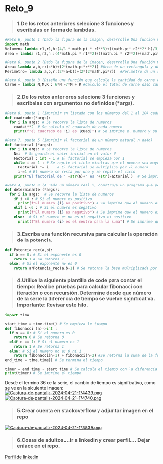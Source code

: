 # Reto_9
>### 1.De los retos anteriores selecione 3 funciones y escribalas en forma de lambdas.

```python
#Reto 6, punto 1 (Dado la figura de la imagen, desarrolle Una función matemática para calcular el volumen y el área superficial.)
import math
Volumen= lambda r1,r2,h:(4/3 * math.pi * r1**3)+((math.pi* r2**2* h)/3)  #Volumen de un cono y una esfera y despues se suman.
Area = lambda r1,r2,h :(4*math.pi * r1**2)+((math.pi * r2**2)+(math.pi*r2* ((r2**2 + h**2) **0.5))) #Area de un cono y una esfera y despues se suman.

#Reto 6, punto 2 (Dado la figura de la imagen, desarrolle Una función matemática para calcular el área y el perimetro.)
Area= lambda a,b,r:(a*b)+(2*(math.pi*r**2)) #Area de un rectangulo y dos circulo y despues se suman.
Perimetro= lambda a,b,r:(2*(a+b))+(2*(2*math.pi*r))  #Perimetro de un rectangulo y dos circulo y despues se suman.

#Reto 6, punto 3 (Diseñe una función que calcule la cantidad de carne de aves en kilos si se tienen N gallinas, M gallos y K pollitos cada uno pesando 6 kilos, 7 kilos y 1 kilo respectivamente.)
Carne = lambda N,M,K : 6*N +7*M + K #Calculo el total de carne dado cantidad de N gallinas, M gallos y K pollitos.

```
>### 2.De los retos anteriores selecione 3 funciones y escribalas con argumentos no definidos (*args).

```python
#Reto 8, punto 1 (Imprimir un listado con los números del 1 al 100 cada uno con su respectivo cuadrado.)
def cuadrados(*args):
  for i in args: # Se recorre la lista de numeros
    cuad=i**2  # Se calcula el cuadrado de cada numero
    print(f"el cuadrado de {i} es {cuad}") # Se imprime el numero y su cuadrado

#Reto 7, punto 5 (Imprimir el factorial de un número natural n dado)
def factorial (*args):
  for i in args: # Se recorre la lista de numeros
    N=i  # Se guarda el valor inicial en el valor N
    Factorial : int = 1 # El factorial se empieza por 1
    while i >= 1 : # Se repite el ciclo mientras que el numero sea mayor o igual a 1 
      Factorial *= i	# El factorial se multiplica por el numero
      i-=1 # El numero se resta por uno y se repite el ciclo
    print("El factorial de " +str(N)+" es "+str(Factorial))  # Se imprime el numero y su factorial 

#Reto 4, punto 4 (4.Dado un número real x, construya un programa que permita determinar si el número es positivo, negativo o cero. Para cada caso de debe imprimir el texto que se especifica a continuación:)
def determinante (*args):
  for i in args:  # Se recorre la lista de numeros
    if i >0 : # Si el numero es positivo
      print(f"El numero {i} es positivo") # Se imprime que el numero es positivo
    elif i <0 : # Si el numero es negativo
      print(f"El numero {i} es negativo") # Se imprime que el numero es negativo
    else:  # Si el numero es no es ni negativo ni positivo
      print(f"El numero {i} es el neutro para la suma") # Se imprime que el numero es el neutro para la suma
```
>### 3.Escriba una función recursiva para calcular la operación de la potencia.

```python
def Potencia_rec(a,b): 
  if b == 0: # Si el exponente es 0
    return 1 # Se retorna 1
  else: # Si el exponente no es 0
    return a*Potencia_rec(a,b-1) # Se retorna la base multiplicada por la funcion de la base y el exponente menos 1
```
>### 4.Utilice la siguiente plantilla de code para contar el tiempo: Realice pruebas para calcular fibonacci con iteración o con recursión. Determine desde que número de la serie la diferencia de tiempo se vuelve significativa. Importante: Revisar este hilo.

```python
import time

start_time = time.time() # Se empieza le tiempo
def fibonacci (n)->int :  
  if n == 0: # Si el numero es 0
    return 0 # Se retorna 0
  elif n == 1: # Si el numero es 1
    return 1 # Se retorna 1
  else: # Si el numero no es 0 ni 1
    return fibonacci(n-1) + fibonacci(n-2) #Se retorna la suma de la funcion del numero menos unn y la funcion del numero menos dos
end_time = time.time() # Se termina el tiempo

timer = end_time - start_time # Se calcula el tiempo con la diferencia de la hora final y la hora inicial
print(timer) # Se imprime el tiempo
```
Desde el termino 36 de la serie, el cambio de tiempo es significativo, como se ve en la siguiente imagen:
[![Captura-de-pantalla-2024-04-21-174439.png](https://i.postimg.cc/bJx8DFvL/Captura-de-pantalla-2024-04-21-174439.png)](https://postimg.cc/wyjnn2Ls)
[![Captura-de-pantalla-2024-04-21-174740.png](https://i.postimg.cc/VN9HjyjS/Captura-de-pantalla-2024-04-21-174740.png)](https://postimg.cc/XZJ8bz13)
>### 5.Crear cuenta en stackoverflow y adjuntar imagen en el repo
[![Captura-de-pantalla-2024-04-21-173839.png](https://i.postimg.cc/Lskjy2Qp/Captura-de-pantalla-2024-04-21-173839.png)](https://postimg.cc/yJdJx4zQ)
>### 6.Cosas de adultos....ir a linkedin y crear perfil.... Dejar enlace en el repo.
[Perfil de linkedin](https://www.linkedin.com/in/sebastian-cespedes-rico-832376304/)
 
